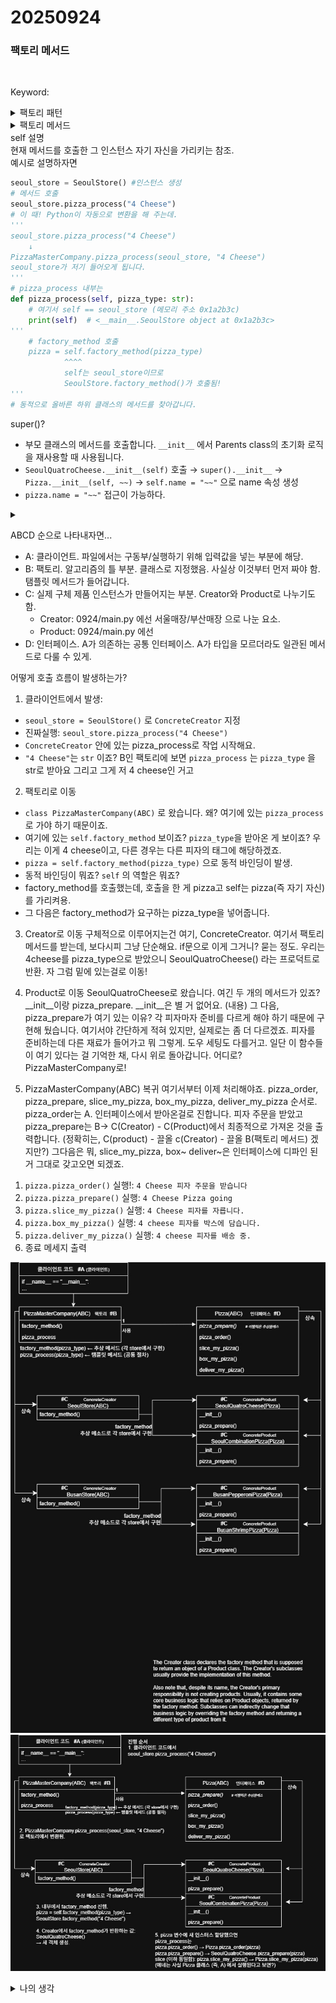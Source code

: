 <h1>20250924</h1>
<h3>팩토리 메서드</h3><br>

Keyword:
<details><summary>팩토리 패턴</summary>객체 생성을 하는 역할을 별도 공장Factory로 분리/캡슐화 하는 것. 그럼으로 클라이언트는 어떤 구체 클래스를 만들지 몰라도 되게.</details>
<details><summary>팩토리 메서드</summary>생성 자체를 서브클래스가 결정하도록 연결해 주는 메서드. 팩토리는 알고리즘 틀을, 그 하위의 Creator가 제품(프로덕트)를 뭘 만들지 선택하는 방식.</details>
self 설명
<br>현재 메서드를 호출한 그 인스턴스 자기 자신을 가리키는 참조.
<br>예시로 설명하자면

```python
seoul_store = SeoulStore() #인스턴스 생성
# 메서드 호출
seoul_store.pizza_process("4 Cheese")
# 이 때! Python이 자동으로 변환을 해 주는데.
'''
seoul_store.pizza_process("4 Cheese")
    ↓
PizzaMasterCompany.pizza_process(seoul_store, "4 Cheese")
seoul_store가 저기 들어오게 됩니다.
'''
# pizza_process 내부는
def pizza_process(self, pizza_type: str):
    # 여기서 self == seoul_store (메모리 주소 0x1a2b3c)
    print(self)  # <__main__.SeoulStore object at 0x1a2b3c>
'''    
    # factory_method 호출
    pizza = self.factory_method(pizza_type)
            ^^^^
            self는 seoul_store이므로
            SeoulStore.factory_method()가 호출됨!
'''
# 동적으로 올바른 하위 클래스의 메서드를 찾아갑니다.
```
super()?
- 부모 클래스의 메서드를 호출합니다. `__init__` 에서 Parents class의 초기화 로직을 재사용할 때 사용됩니다.
- `SeoulQuatroCheese.__init__(self)` 호출 → `super().__init__` → `Pizza.__init__(self, ~~)` → `self.name = "~~"` 으로 name 속성 생성
- `pizza.name = "~~"` 접근이 가능하다.

<details><summary></summary></details>

ABCD 순으로 나타내자면...
- A: 클라이언트. 파일에서는 구동부/실행하기 위해 입력값을 넣는 부분에 해당.
- B: 팩토리. 알고리즘의 틀 부분. 클래스로 지정했음. 사실상 이것부터 먼저 짜야 함. 탬플릿 메서드가 들어갑니다.
- C: 실제 구체 제품 인스턴스가 만들어지는 부분. Creator와 Product로 나누기도 함.
    - Creator: 0924/main.py 에선 서울매장/부산매장 으로 나눈 요소. 
    - Product: 0924/main.py 에선 
- D: 인터페이스. A가 의존하는 공통 인터페이스. A가 타입을 모르더라도 일관된 메서드로 다룰 수 있게.

어떻게 호출 흐름이 발생하는가?
1. 클라이언트에서 발생:
- `seoul_store = SeoulStore()` 로 `ConcreteCreator` 지정
- 진짜실행: `seoul_store.pizza_process("4 Cheese")`
- `ConcreteCreator` 안에 있는 pizza_process로 작업 시작해요.
- `"4 Cheese"`는 `str` 이죠? B인 팩토리에 보면 `pizza_process` 는 `pizza_type` 을 str로 받아요 그리고 그게 저 4 cheese인 거고

2. 팩토리로 이동
- `class PizzaMasterCompany(ABC)` 로 왔습니다. 왜? 여기에 있는 `pizza_process`로 가야 하기 때문이죠.
- 여기에 있는 `self.factory_method` 보이죠? `pizza_type`을 받아온 게 보이죠? 우리는 이게 4 cheese이고, 다른 경우는 다른 피자의 태그에 해당하겠죠.
- `pizza = self.factory_method(pizza_type)` 으로 동적 바인딩이 발생.
- 동적 바인딩이 뭐죠? `self` 의 역할은 뭐죠?
- factory_method를 호출했는데, 호출을 한 게 pizza고 self는 pizza(즉 자기 자신)를 가리켜용.
- 그 다음은 factory_method가 요구하는 pizza_type을 넣어줍니다.

3. Creator로 이동
구체적으로 이루어지는건 여기, ConcreteCreator.
여기서 팩토리메서드를 받는데, 보다시피 그냥 단순해요. if문으로 이게 그거니? 묻는 정도.
우리는 4cheese를 pizza_type으로 받았으니 SeoulQuatroCheese() 라는 프로덕트로 반환. 자 그럼 밑에 있는걸로 이동!

4. Product로 이동
SeoulQuatroCheese로 왔습니다.
여긴 두 개의 메서드가 있죠? __init__이랑 pizza_prepare.
__init__은 별 거 없어요. (내용)
그 다음, pizza_prepare가 여기 있는 이유? 각 피자마자 준비를 다르게 해야 하기 때문에 구현해 뒀습니다.
여기서야 간단하게 적혀 있지만, 실제로는 좀 더 다르겠죠. 피자를 준비하는데 다른 재료가 들어가고 뭐 그렇게. 도우 세팅도 다를거고.
일단 이 함수들이 여기 있다는 걸 기억한 채, 다시 위로 돌아갑니다. 어디로? PizzaMasterCompany로!

5. PizzaMasterCompany(ABC) 복귀
여기서부터 이제 처리해야죠. pizza_order, pizza_prepare, slice_my_pizza, box_my_pizza, deliver_my_pizza 순서로.
pizza_order는 A. 인터페이스에서 받아온걸로 진합니다. 피자 주문을 받았고
pizza_prepare는 B-> C(Creator) - C(Product)에서 최종적으로 가져온 것을 출력합니다.
(정확히는, C(product) - 끌올 c(Creator) - 끌올 B(팩토리 메서드) 겠지만?)
그다음은 뭐, slice_my_pizza, box~ deliver~은 인터페이스에 디파인 된 거 그대로 갖고오면 되겠죠.

1) `pizza.pizza_order()` 실행!: `4 Cheese 피자 주문을 받습니다`
2) `pizza.pizza_prepare()` 실행: `4 Cheese Pizza going`
3) `pizza.slice_my_pizza()` 실행: `4 Cheese 피자를 자릅니다.`
4) `pizza.box_my_pizza()` 실행: `4 cheese 피자를 박스에 담습니다.`
5) `pizza.deliver_my_pizza()` 실행: `4 cheese 피자를 배송 중.`
6) 종료 메세지 출력

![다이어그램 이미지1](./0924/diagram01.jpg)
![다이어그램 이미지2](./0924/diagram02.jpg)

<details><summary>나의 생각</summary>팩토리메서드 잘 쓰면 아주아주 좋을 것 같단 생각?<br>이것과 전략패턴이 흡사해 보인다는 생각<br>이해한것 같으면서 이해하지 못한 것 같네요.</details>
